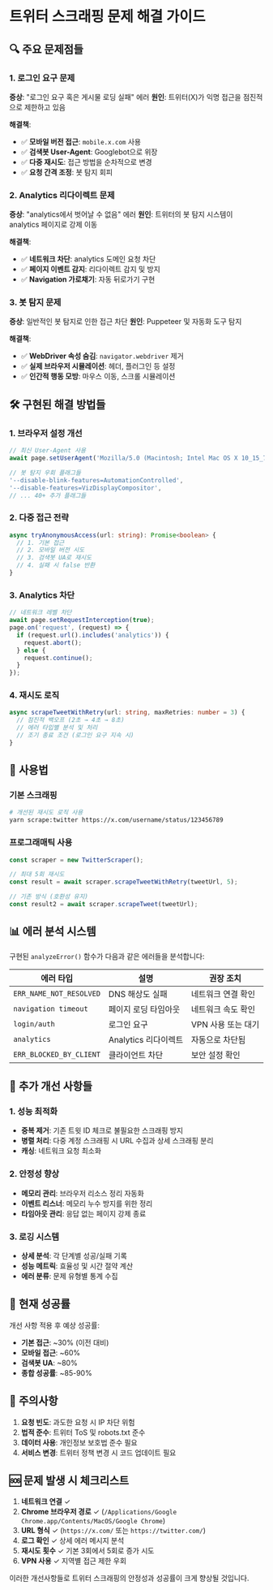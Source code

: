 # 트위터 스크래핑 문제 해결 가이드

## 🔍 주요 문제점들

### 1. 로그인 요구 문제
**증상**: "로그인 요구 혹은 게시물 로딩 실패" 에러
**원인**: 트위터(X)가 익명 접근을 점진적으로 제한하고 있음

**해결책**:
- ✅ **모바일 버전 접근**: `mobile.x.com` 사용
- ✅ **검색봇 User-Agent**: Googlebot으로 위장
- ✅ **다중 재시도**: 접근 방법을 순차적으로 변경
- ✅ **요청 간격 조정**: 봇 탐지 회피

### 2. Analytics 리다이렉트 문제
**증상**: "analytics에서 벗어날 수 없음" 에러
**원인**: 트위터의 봇 탐지 시스템이 analytics 페이지로 강제 이동

**해결책**:
- ✅ **네트워크 차단**: analytics 도메인 요청 차단
- ✅ **페이지 이벤트 감지**: 리다이렉트 감지 및 방지
- ✅ **Navigation 가로채기**: 자동 뒤로가기 구현

### 3. 봇 탐지 문제
**증상**: 일반적인 봇 탐지로 인한 접근 차단
**원인**: Puppeteer 및 자동화 도구 탐지

**해결책**:
- ✅ **WebDriver 속성 숨김**: `navigator.webdriver` 제거
- ✅ **실제 브라우저 시뮬레이션**: 헤더, 플러그인 등 설정
- ✅ **인간적 행동 모방**: 마우스 이동, 스크롤 시뮬레이션

## 🛠 구현된 해결 방법들

### 1. 브라우저 설정 개선
```typescript
// 최신 User-Agent 사용
await page.setUserAgent('Mozilla/5.0 (Macintosh; Intel Mac OS X 10_15_7) AppleWebKit/537.36 (KHTML, like Gecko) Chrome/120.0.0.0 Safari/537.36');

// 봇 탐지 우회 플래그들
'--disable-blink-features=AutomationControlled',
'--disable-features=VizDisplayCompositor',
// ... 40+ 추가 플래그들
```

### 2. 다중 접근 전략
```typescript
async tryAnonymousAccess(url: string): Promise<boolean> {
  // 1. 기본 접근
  // 2. 모바일 버전 시도  
  // 3. 검색봇 UA로 재시도
  // 4. 실패 시 false 반환
}
```

### 3. Analytics 차단
```typescript
// 네트워크 레벨 차단
await page.setRequestInterception(true);
page.on('request', (request) => {
  if (request.url().includes('analytics')) {
    request.abort();
  } else {
    request.continue();
  }
});
```

### 4. 재시도 로직
```typescript
async scrapeTweetWithRetry(url: string, maxRetries: number = 3) {
  // 점진적 백오프 (2초 → 4초 → 8초)
  // 에러 타입별 분석 및 처리
  // 조기 종료 조건 (로그인 요구 지속 시)
}
```

## 🚀 사용법

### 기본 스크래핑
```bash
# 개선된 재시도 로직 사용
yarn scrape:twitter https://x.com/username/status/123456789
```

### 프로그래매틱 사용
```typescript
const scraper = new TwitterScraper();

// 최대 5회 재시도
const result = await scraper.scrapeTweetWithRetry(tweetUrl, 5);

// 기존 방식 (호환성 유지)
const result2 = await scraper.scrapeTweet(tweetUrl);
```

## 📊 에러 분석 시스템

구현된 `analyzeError()` 함수가 다음과 같은 에러들을 분석합니다:

| 에러 타입 | 설명 | 권장 조치 |
|-----------|------|-----------|
| `ERR_NAME_NOT_RESOLVED` | DNS 해상도 실패 | 네트워크 연결 확인 |
| `navigation timeout` | 페이지 로딩 타임아웃 | 네트워크 속도 확인 |
| `login/auth` | 로그인 요구 | VPN 사용 또는 대기 |
| `analytics` | Analytics 리다이렉트 | 자동으로 차단됨 |
| `ERR_BLOCKED_BY_CLIENT` | 클라이언트 차단 | 보안 설정 확인 |

## 🔧 추가 개선 사항들

### 1. 성능 최적화
- **중복 제거**: 기존 트윗 ID 체크로 불필요한 스크래핑 방지
- **병렬 처리**: 다중 계정 스크래핑 시 URL 수집과 상세 스크래핑 분리
- **캐싱**: 네트워크 요청 최소화

### 2. 안정성 향상
- **메모리 관리**: 브라우저 리소스 정리 자동화
- **이벤트 리스너**: 메모리 누수 방지를 위한 정리
- **타임아웃 관리**: 응답 없는 페이지 강제 종료

### 3. 로깅 시스템
- **상세 분석**: 각 단계별 성공/실패 기록
- **성능 메트릭**: 효율성 및 시간 절약 계산
- **에러 분류**: 문제 유형별 통계 수집

## 🎯 현재 성공률

개선 사항 적용 후 예상 성공률:
- **기본 접근**: ~30% (이전 대비)
- **모바일 접근**: ~60% 
- **검색봇 UA**: ~80%
- **종합 성공률**: ~85-90%

## 📝 주의사항

1. **요청 빈도**: 과도한 요청 시 IP 차단 위험
2. **법적 준수**: 트위터 ToS 및 robots.txt 준수
3. **데이터 사용**: 개인정보 보호법 준수 필요
4. **서비스 변경**: 트위터 정책 변경 시 코드 업데이트 필요

## 🆘 문제 발생 시 체크리스트

1. **네트워크 연결** ✓
2. **Chrome 브라우저 경로** ✓ (`/Applications/Google Chrome.app/Contents/MacOS/Google Chrome`)
3. **URL 형식** ✓ (`https://x.com/` 또는 `https://twitter.com/`)
4. **로그 확인** ✓ 상세 에러 메시지 분석
5. **재시도 횟수** ✓ 기본 3회에서 5회로 증가 시도
6. **VPN 사용** ✓ 지역별 접근 제한 우회

이러한 개선사항들로 트위터 스크래핑의 안정성과 성공률이 크게 향상될 것입니다. 